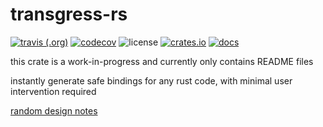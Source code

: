 # transgress-rs
[![travis (.org)](https://img.shields.io/travis/kazimuth/transgress-rs.svg?style=for-the-badge)](https://travis-ci.org/kazimuth/transgress-rs) [![codecov](https://img.shields.io/codecov/c/github/kazimuth/transgress-rs?style=for-the-badge)](https://codecov.io/gh/kazimuth/transgress-rs) ![license](https://img.shields.io/badge/license-MIT-blue?style=for-the-badge) [![crates.io](https://img.shields.io/crates/v/transgress?style=for-the-badge)](https://crates.io/crates/transgress) [![docs](https://img.shields.io/badge/docs-docs.rs-blue?style=for-the-badge)](https://docs.rs/transgress/)

this crate is a work-in-progress and currently only contains README files

instantly generate safe bindings for any rust code, with minimal user intervention required

[random design notes](./DESIGN.md)
